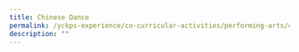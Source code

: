 ```yaml
---
title: Chinese Dance
permalink: /yckps-experience/co-curricular-activities/performing-arts/chinese-dance
description: ""
---
```

